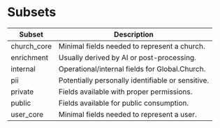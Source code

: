 # Subsets

| Subset | Description |
| --- | --- |
| church_core | Minimal fields needed to represent a church. |
| enrichment | Usually derived by AI or post-processing. |
| internal | Operational/internal fields for Global.Church. |
| pii | Potentially personally identifiable or sensitive. |
| private | Fields available with proper permissions. |
| public | Fields available for public consumption. |
| user_core | Minimal fields needed to represent a user. |

